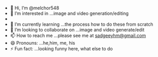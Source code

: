 - 👋 Hi, I’m @melchor548
- 👀 I’m interested in ...image and video generation/editing
- 
- 🌱 I’m currently learning ...the process how to do these from scratch
- 💞️ I’m looking to collaborate on ...image and video generate/edit 
- 📫 How to reach me ...please see me at sadgeeyhm@gmail.com
- 😄 Pronouns: ...he,him, me, his
- ⚡ Fun fact: ...looking funny here, what else to do

<!---
melchor548/melchor548 is a ✨ special ✨ repository because its `README.md` (this file) appears on your GitHub profile.
You can click the Preview link to take a look at your changes.
--->
